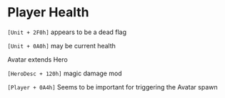 # Player Health

`[Unit + 2F0h]` appears to be a dead flag

`[Unit + 0A0h]` may be current health

Avatar extends Hero

`[HeroDesc + 120h]` magic damage mod

`[Player + 0A4h]` Seems to be important for triggering the Avatar spawn
